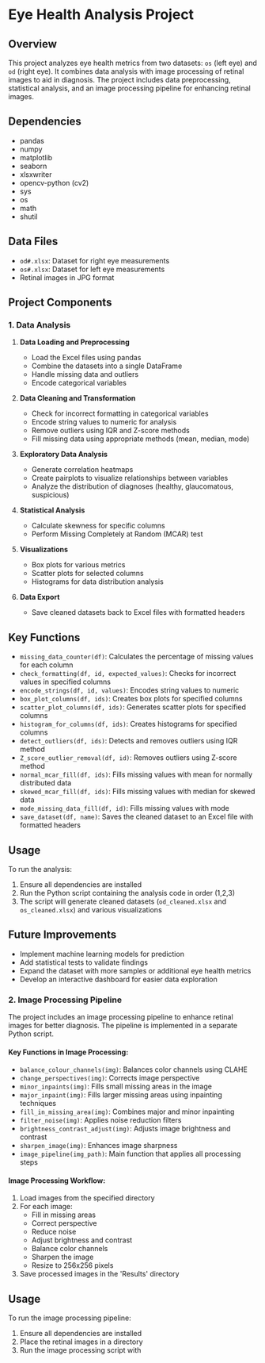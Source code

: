 # Eye Health Analysis Project

## Overview

This project analyzes eye health metrics from two datasets: `os` (left eye) and `od` (right eye). It combines data analysis with image processing of retinal images to aid in diagnosis. The project includes data preprocessing, statistical analysis, and an image processing pipeline for enhancing retinal images.

## Dependencies

- pandas
- numpy
- matplotlib
- seaborn
- xlsxwriter
- opencv-python (cv2)
- sys
- os
- math
- shutil

## Data Files

- `od#.xlsx`: Dataset for right eye measurements
- `os#.xlsx`: Dataset for left eye measurements
- Retinal images in JPG format

## Project Components

### 1. Data Analysis

1. **Data Loading and Preprocessing**
   - Load the Excel files using pandas
   - Combine the datasets into a single DataFrame
   - Handle missing data and outliers
   - Encode categorical variables

2. **Data Cleaning and Transformation**
   - Check for incorrect formatting in categorical variables
   - Encode string values to numeric for analysis
   - Remove outliers using IQR and Z-score methods
   - Fill missing data using appropriate methods (mean, median, mode)

3. **Exploratory Data Analysis**
   - Generate correlation heatmaps
   - Create pairplots to visualize relationships between variables
   - Analyze the distribution of diagnoses (healthy, glaucomatous, suspicious)

4. **Statistical Analysis**
   - Calculate skewness for specific columns
   - Perform Missing Completely at Random (MCAR) test

5. **Visualizations**
   - Box plots for various metrics
   - Scatter plots for selected columns
   - Histograms for data distribution analysis

6. **Data Export**
   - Save cleaned datasets back to Excel files with formatted headers

## Key Functions

- `missing_data_counter(df)`: Calculates the percentage of missing values for each column
- `check_formatting(df, id, expected_values)`: Checks for incorrect values in specified columns
- `encode_strings(df, id, values)`: Encodes string values to numeric
- `box_plot_columns(df, ids)`: Creates box plots for specified columns
- `scatter_plot_columns(df, ids)`: Generates scatter plots for specified columns
- `histogram_for_columns(df, ids)`: Creates histograms for specified columns
- `detect_outliers(df, ids)`: Detects and removes outliers using IQR method
- `Z_score_outlier_removal(df, id)`: Removes outliers using Z-score method
- `normal_mcar_fill(df, ids)`: Fills missing values with mean for normally distributed data
- `skewed_mcar_fill(df, ids)`: Fills missing values with median for skewed data
- `mode_missing_data_fill(df, id)`: Fills missing values with mode
- `save_dataset(df, name)`: Saves the cleaned dataset to an Excel file with formatted headers

## Usage

To run the analysis:

1. Ensure all dependencies are installed
3. Run the Python script containing the analysis code in order (1,2,3)
4. The script will generate cleaned datasets (`od_cleaned.xlsx` and `os_cleaned.xlsx`) and various visualizations

## Future Improvements

- Implement machine learning models for prediction
- Add statistical tests to validate findings
- Expand the dataset with more samples or additional eye health metrics
- Develop an interactive dashboard for easier data exploration

### 2. Image Processing Pipeline

The project includes an image processing pipeline to enhance retinal images for better diagnosis. The pipeline is implemented in a separate Python script.

#### Key Functions in Image Processing:

- `balance_colour_channels(img)`: Balances color channels using CLAHE
- `change_perspectives(img)`: Corrects image perspective
- `minor_inpaints(img)`: Fills small missing areas in the image
- `major_inpaint(img)`: Fills larger missing areas using inpainting techniques
- `fill_in_missing_area(img)`: Combines major and minor inpainting
- `filter_noise(img)`: Applies noise reduction filters
- `brightness_contrast_adjust(img)`: Adjusts image brightness and contrast
- `sharpen_image(img)`: Enhances image sharpness
- `image_pipeline(img_path)`: Main function that applies all processing steps

#### Image Processing Workflow:

1. Load images from the specified directory
2. For each image:
   - Fill in missing areas
   - Correct perspective
   - Reduce noise
   - Adjust brightness and contrast
   - Balance color channels
   - Sharpen the image
   - Resize to 256x256 pixels
3. Save processed images in the 'Results' directory

## Usage

To run the image processing pipeline:

1. Ensure all dependencies are installed
2. Place the retinal images in a directory
3. Run the image processing script with
